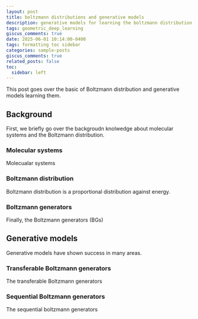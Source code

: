 ```yaml
---
layout: post
title: boltzmann distributions and generative models
description: generative models for learning the boltzmann distribution
tags: geometric_deep_learning
giscus_comments: true
date: 2025-06-01 10:14:00-0400
tags: formatting toc sidebar
categories: sample-posts
giscus_comments: true
related_posts: false
toc:
  sidebar: left
---
```


This post goes over the basic of Boltzmann distribution and generative models learning them.

## Background

First, we briefly go over the backgroudn knolwedge about molecular systems and the Boltzmann distribution.

### Molecular systems

Molecualar systems 

### Boltzmann distribution

Boltzmann distribution is a proportional distribution against energy.

### Boltzmann generators

Finally, the Boltzmann generators (BGs)

## Generative models

Generative models have shown success in many areas.


### Transferable Boltzmann generators

The transferable Boltzmann generators

### Sequential Boltzmann generators

The sequential boltzmann generators
